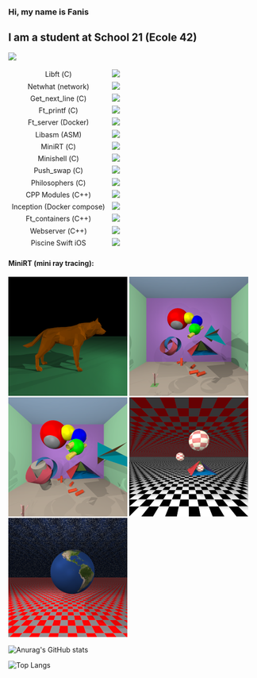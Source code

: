 ### Hi, my name is Fanis

## I am a student at School 21 (Ecole 42)

<p align="left">
  <a href="https://profile.intra.42.fr/">
    <img src="https://badge42.vercel.app/api/v2/cl5dyxi7u003009maji7yghgz/stats?cursusId=21&coalitionId=103&displayEmail=false">
  </a>
</p>
<table>
    <thead>
        <tr>
          <td style="text-align:center;">Libft (С)</td> <td> <img src="https://badge42.vercel.app/api/v2/cl5dyxi7u003009maji7yghgz/project/2024176"> </td>
        </tr>     
        <tr>
          <td style="text-align:center;">Netwhat (network)</td> <td> <img src="https://badge42.vercel.app/api/v2/cl5dyxi7u003009maji7yghgz/project/2035403"> </td>
        </tr>  
        <tr>
          <td style="text-align:center;">Get_next_line (С)</td> <td> <img src="https://badge42.vercel.app/api/v2/cl5dyxi7u003009maji7yghgz/project/2035402"> </td>
        </tr>       
        <tr>
          <td style="text-align:center;">Ft_printf (С)</td> <td> <img src="https://badge42.vercel.app/api/v2/cl5dyxi7u003009maji7yghgz/project/2046134"> </td>
        </tr>     
        <tr>
          <td style="text-align:center;">Ft_server (Docker)</td> <td> <img src="https://badge42.vercel.app/api/v2/cl5dyxi7u003009maji7yghgz/project/2113777"> </td>
        </tr>        
        <tr>
          <td style="text-align:center;">Libasm (ASM)</td> <td> <img src="https://badge42.vercel.app/api/v2/cl5dyxi7u003009maji7yghgz/project/2131387"> </td>
        </tr>         
        <tr>
          <td style="text-align:center;">MiniRT (С)</td> <td> <img src="https://badge42.vercel.app/api/v2/cl5dyxi7u003009maji7yghgz/project/2062169"> </td>
        </tr>
        <tr>
          <td style="text-align:center;">Minishell (С)</td> <td> <img src="https://badge42.vercel.app/api/v2/cl5dyxi7u003009maji7yghgz/project/2149674"> </td>
        </tr>
        <tr>
          <td style="text-align:center;">Push_swap (С)</td> <td> <img src="https://badge42.vercel.app/api/v2/cl5dyxi7u003009maji7yghgz/project/2171428"> </td>
        </tr>        
        <tr>
          <td style="text-align:center;">Philosophers (С)</td> <td> <img src="https://badge42.vercel.app/api/v2/cl5dyxi7u003009maji7yghgz/project/2184541"> </td>
        </tr>        
        <tr>
          <td style="text-align:center;">CPP Modules (С++)</td> <td> <img src="https://badge42.vercel.app/api/v2/cl5dyxi7u003009maji7yghgz/project/2297939"> </td>
        </tr>    
        <tr>
          <td style="text-align:center;">Inception (Docker compose)</td> <td> <img src="https://badge42.vercel.app/api/v2/cl5dyxi7u003009maji7yghgz/project/2305318"> </td>
        </tr>    
        <tr>
          <td style="text-align:center;">Ft_containers (С++)</td> <td> <img src="https://badge42.vercel.app/api/v2/cl5dyxi7u003009maji7yghgz/project/2305246"> </td>
        </tr>    
        <tr>
          <td style="text-align:center;">Webserver (С++)</td> <td> <img src="https://badge42.vercel.app/api/v2/cl5dyxi7u003009maji7yghgz/project/2313490"> </td>
        </tr>   
        <tr>
          <td style="text-align:center;">Piscine Swift iOS</td> <td> <img src="https://badge42.vercel.app/api/v2/cl5dyxi7u003009maji7yghgz/project/2482869"> </td>
        </tr> 
    </thead>
    <tbody>
    </tbody>
</table>


#### MiniRT (mini ray tracing):
<p>
  <a href="https://raw.githubusercontent.com/fqest/Fqest/main/img/image_01(large).bmp"><img src="img/image_01(small).bmp" alt="image_01.bmp" width="240" height="240"></a>
  <a href="https://raw.githubusercontent.com/fqest/Fqest/main/img/image_02(large).bmp"><img src="img/image_02(small).bmp" alt="image_02.bmp" width="240" height="240"></a>
  <a href="https://raw.githubusercontent.com/fqest/Fqest/main/img/image_03(large).bmp"><img src="img/image_03(small).bmp" alt="image_03.bmp" width="240" height="240"></a>
  <a href="https://raw.githubusercontent.com/fqest/Fqest/main/img/image_04(large).bmp"><img src="img/image_04(small).bmp" alt="image_04.bmp" width="240" height="240"></a>
  <a href="https://raw.githubusercontent.com/fqest/Fqest/main/img/image_05(large).bmp"><img src="img/image_05(small).bmp" alt="image_05.bmp" width="240" height="240"></a>
</p>


![Anurag's GitHub stats](https://github-readme-stats.vercel.app/api?username=fqest)

![Top Langs](https://github-readme-stats.vercel.app/api/top-langs/?username=fqest&layout=compact&hide=Objective-C,Roff,Makefile&langs_count=6)

